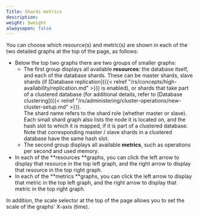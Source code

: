 ```yaml
---
Title: Shards metrics
description: 
weight: $weight
alwaysopen: false
---
```

You can choose which resource(s) and metric(s) are shown in each of the
two detailed graphs at the top of the page, as follows:

- Below the top two graphs there are two groups of smaller graphs:
  - The first group displays all available **resources**: the
        database itself, and each of the database shards. These can be
        master shards, slave shards (if [Database
        replication]({{< relref "/rs/concepts/high-availability/replication.md" >}}) is
        enabled), or shards that take part of a clustered database (for
        additional details, refer to [Database
        clustering]({{< relref "/rs/administering/cluster-operations/new-cluster-setup.md" >}}).\
        The shard name refers to the shard role (whether master or
        slave).\
        Each small shard graph also lists the node it is located on, and
        the hash slot to which it is mapped, if it is part of a
        clustered database.\
        Note that corresponding master / slave shards in a clustered
        database have the same hash slot.
  - The second group displays all available **metrics**, such as
        operations per second and used memory.
- In each of the **resources **graphs, you can click the left arrow to
    display that resource in the top left graph, and the right arrow to
    display that resource in the top right graph.
- In each of the **metrics **graphs, you can click the left arrow to
    display that metric in the top left graph, and the right arrow to
    display that metric in the top right graph.

In addition, the scale selector at the top of the page allows you to set
the scale of the graphs' X-axis (time).
